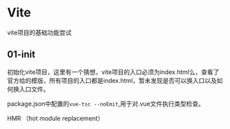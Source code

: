 # Vite

vite项目的基础功能尝试

## 01-init

初始化vite项目，这里有一个猜想，vite项目的入口必须为index.html么，查看了官方给的模版，所有项目的入口都是index.html，暂未发现是否可以换入口以及如何换入口文件。

package.json中配置的`vue-tsc --noEmit`,用于对.vue文件执行类型检查。

HMR （hot module replacement）